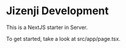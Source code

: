 # Jizenji Development

This is a NextJS starter in Server.

To get started, take a look at src/app/page.tsx.
